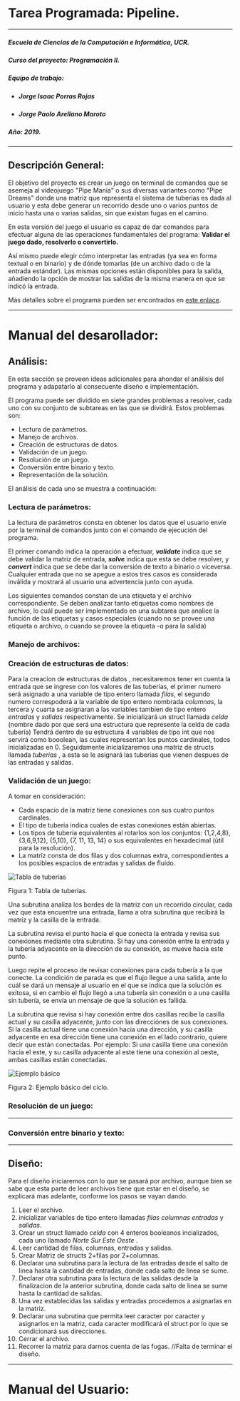 # Tarea Programada: Pipeline.

---
##### Escuela de Ciencias de la Computación e Informática, UCR.

##### Curso del proyecto: Programación II.

##### Equipo de trabajo:

* ##### Jorge Isaac Porras Rojas
* ##### Jorge Paolo Arellano Maroto

##### Año: 2019.

---

## Descripción General:

El objetivo del proyecto es crear un juego en terminal de comandos que se asemeja
al videojuego "Pipe Mania" o sus diversas variantes como "Pipe Dreams" donde una
matriz que representa el sistema de tuberías es dada al usuario y esta debe
generar un recorrido desde uno o varios puntos de inicio hasta una o varias salidas,
sin que existan fugas en el camino.

En esta versión del juego el usuario es capaz de dar comandos para efectuar alguna de
las operaciones fundamentales del programa: **Validar el juego dado, resolverlo o
convertirlo.**

Así mismo puede elegir cómo interpretar las entradas (ya sea en forma textual o
en binario) y de dónde tomarlas (de un archivo dado o de la entrada estándar). Las
mismas opciones están disponibles para la salida, añadiendo la opción de mostrar
las salidas de la misma manera en que se indicó la entrada.

Más detalles sobre el programa pueden ser encontrados en
[este enlace](http://jeisson.ecci.ucr.ac.cr/progra2/2019b/proyectos/pipe_leak/ "Fuga en la tubería").

---
#  Manual del desarollador:
## Análisis:

En esta sección se proveen ideas adicionales para ahondar el análisis del programa
y adapatarlo al consecuente diseño e implementación.

El programa puede ser dividido en siete grandes problemas a resolver, cada uno
con su conjunto de subtareas en las que se dividirá. Estos problemas son:

* Lectura de parámetros.
* Manejo de archivos.
* Creación de estructuras de datos.
* Validación de un juego.
* Resolución de un juego.
* Conversión entre binario y texto.
* Representación de la solución.

El análisis de cada uno se muestra a continuación:

### Lectura de parámetros:

La lectura de parámetros consta en obtener los datos que el usuario envíe por la
terminal de comandos junto con el comando de ejecución del programa.

El primer comando indica la operación a efectuar, ***validate*** indica que se debe
validar la matriz de entrada, ***solve*** indica que esta se debe resolver, y
***convert*** indica que se debe dar la conversión de texto a binario o viceversa.
Cualquier entrada que no se apegue a estos tres casos es considerada inválida y
mostrará al usuario una advertencia junto con ayuda.

Los siguientes comandos constan de una etiqueta y el archivo correspondiente. Se
deben analizar tanto etiquetas como nombres de archivo, lo cuál puede ser
implementado en una subtarea que analice la función de las etiquetas y casos
especiales (cuando no se provee una etiqueta o archivo, o cuando se provee la
etiqueta -o para la salida)

### Manejo de archivos:

### Creación de estructuras de datos:
Para la creacion de estructuras de datos , necesitaremos tener en cuenta la entrada
que se ingrese con los valores de las tuberías, el primer numero será asignado a una
variable de tipo entero llamada *filas*, el segundo numero correspoderá a la variable
de tipo entero nombrada *columnas*, la tercera y cuarta se asignaran a las variables
tambien de tipo entero *entradas* y *salidas* respectivamente. Se inicializará un struct llamada *celda* (nombre dado por que será una estructura que represente la celda de cada tubería) Tendrá dentro de su estructura 4 variables de tipo int que nos servirá como booolean, las cuales representan los puntos cardinales, todos inicializadas en 0. Seguidamente inicializaremos una matriz de structs llamada *tuberías* , a esta se le asignará las tuberias que vienen despues de las entradas y salidas.
### Validación de un juego:

A tomar en consideración:

* Cada espacio de la matriz tiene conexiones con sus cuatro puntos cardinales.
* El tipo de tubería indica cuales de estas conexiones están abiertas.
* Los tipos de tubería equivalentes al rotarlos son los conjuntos: {1,2,4,8},
{3,6,9,12}, {5,10}, {7, 11, 13, 14} o sus equivalentes en hexadecimal (útil para
  la resolución).
* La matríz consta de dos filas y dos columnas extra, correspondientes a los
posibles espacios de entradas y salidas de fluído.

![Tabla de tuberías](https://i.imgur.com/fi3kcuz.png)

Figura 1: Tabla de tuberías.

Una subrutina analiza los bordes de la matriz con un recorrido circular, cada vez
que esta encuentre una entrada, llama a otra subrutina que recibirá la matríz y
la casilla de la entrada.

La subrutina revisa el punto hacia el que conecta la entrada y revisa sus
conexiones mediante otra subrutina. Si hay una conexión entre la entrada y la
tubería adyacente en la dirección de su conexión, se mueve hacia este punto.

Luego repite el proceso de revisar conexiones para cada tubería a la que conecte.
La condición de parada es que el flujo llegue a una salida, ante lo cuál se dará
un mensaje al usuario en el que se indica que la solución es exitosa, si
en cambio el flujo  llegó a una tubería sin conexión o a una casilla sin tubería,
se envía un mensaje de que la solución es fallida.

La subrutina que revisa si hay conexión entre dos casillas recibe la casilla actual
y su casilla adyacente, junto con las direcciónes de sus conexiones. Si la casilla
actual tiene una conexión hacia una dirección, y su casilla adyacente en esa dirección
tiene una conexión en el lado contrario, quiere decir que están conectadas. Por
ejemplo: Si una casilla tiene una conexión hacia el este, y su casilla adyacente
al este tiene una conexión al oeste, ambas casillas están conectadas.

![Ejemplo básico](https://i.imgur.com/GCiBeGk.png)

Figura 2: Ejemplo básico del ciclo.


### Resolución de un juego:

---

### Conversión entre binario y texto:

---

## Diseño:
Para el diseño iniciaremos con lo que se pasará por archivo, aunque bien se sabe
que esta parte de leer archivos tiene que estar en el diseño, se explicará mas
 adelante, conforme los pasos se vayan dando.
1. Leer el archivo.
2. inicializar variables de tipo entero llamadas *filas* *columnas* *entradas* y
 *salidas*.
3. Crear un struct llamado *celda* con 4 enteros booleanos incializados, cada uno
llamado *Norte* *Sur* *Este* *Oeste* .
4. Leer cantidad de filas, columnas, entradas y salidas.
5. Crear Matriz de structs 2+filas por 2+columnas.
6. Declarar una subrutina  para la lectura de las entradas desde el salto de linea
hasta la cantidad de entradas, donde cada salto de linea se sume.
7. Declarar otra subrutina para la lectura de las salidas desde la finalizacion de
la anterior subrutina, donde cada salto de linea se sume
hasta la cantidad de salidas.
8. Una vez establecidas las salidas y entradas procedemos a asignarlas en la matriz.
9. Declarar una subrutina que permita leer caracter por caracter y asignarlos en
la matriz, cada caracter modificará el struct por lo que se condicionará sus
direcciones.
10. Cerrar el archivo.
11. Recorrer la matriz para darnos cuenta de las fugas.
//Falta de terminar el diseño.

---
# Manual del Usuario:

